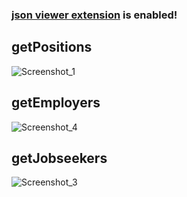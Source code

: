 <h3>
<a href="https://chrome.google.com/webstore/detail/json-viewer/gbmdgpbipfallnflgajpaliibnhdgobh?hl=tr">json viewer extension</a> is enabled!
</h3>

## getPositions

![Screenshot_1](https://user-images.githubusercontent.com/61664693/117731751-57064800-b1f7-11eb-8cb1-f6d90ca493eb.png)

## getEmployers

![Screenshot_4](https://user-images.githubusercontent.com/61664693/119627556-fab94000-be14-11eb-8b6c-945f8415779d.png)

## getJobseekers

![Screenshot_3](https://user-images.githubusercontent.com/61664693/119627564-fb51d680-be14-11eb-97e5-476e7e547846.png)
